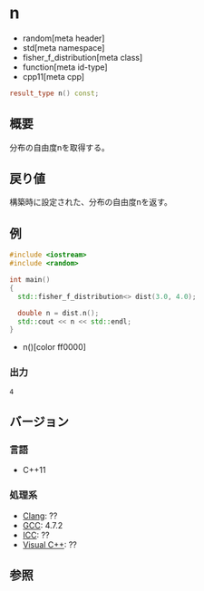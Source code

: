# n
* random[meta header]
* std[meta namespace]
* fisher_f_distribution[meta class]
* function[meta id-type]
* cpp11[meta cpp]

```cpp
result_type n() const;
```

## 概要
分布の自由度nを取得する。


## 戻り値
構築時に設定された、分布の自由度nを返す。


## 例
```cpp example
#include <iostream>
#include <random>

int main()
{
  std::fisher_f_distribution<> dist(3.0, 4.0);

  double n = dist.n();
  std::cout << n << std::endl;
}
```
* n()[color ff0000]

### 出力
```
4
```

## バージョン
### 言語
- C++11

### 処理系
- [Clang](/implementation.md#clang): ??
- [GCC](/implementation.md#gcc): 4.7.2
- [ICC](/implementation.md#icc): ??
- [Visual C++](/implementation.md#visual_cpp): ??


## 参照


